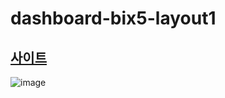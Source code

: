 # dashboard-bix5-layout1
## [사이트](https://dashboard-bix5-layout1.netlify.app/)

![image](https://user-images.githubusercontent.com/86655177/220229186-3520b694-74e1-4211-a36d-6a3a93253598.png)
